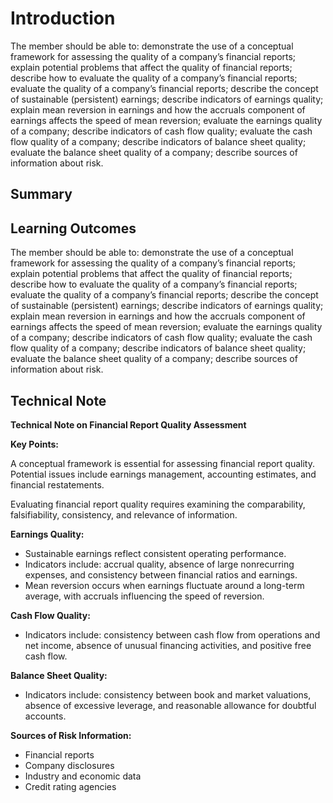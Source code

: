 # Introduction

The member should be able to: demonstrate the use of a conceptual framework for assessing the quality of a company’s financial reports; explain potential problems that affect the quality of financial reports; describe how to evaluate the quality of a company’s financial reports; evaluate the quality of a company’s financial reports; describe the concept of sustainable (persistent) earnings; describe indicators of earnings quality; explain mean reversion in earnings and how the accruals component of earnings affects the speed of mean reversion; evaluate the earnings quality of a company; describe indicators of cash flow quality; evaluate the cash flow quality of a company; describe indicators of balance sheet quality; evaluate the balance sheet quality of a company; describe sources of information about risk.

## Summary



## Learning Outcomes

The member should be able to: demonstrate the use of a conceptual framework for assessing the quality of a company’s financial reports; explain potential problems that affect the quality of financial reports; describe how to evaluate the quality of a company’s financial reports; evaluate the quality of a company’s financial reports; describe the concept of sustainable (persistent) earnings; describe indicators of earnings quality; explain mean reversion in earnings and how the accruals component of earnings affects the speed of mean reversion; evaluate the earnings quality of a company; describe indicators of cash flow quality; evaluate the cash flow quality of a company; describe indicators of balance sheet quality; evaluate the balance sheet quality of a company; describe sources of information about risk.

## Technical Note

**Technical Note on Financial Report Quality Assessment**

**Key Points:**

A conceptual framework is essential for assessing financial report quality. Potential issues include earnings management, accounting estimates, and financial restatements.

Evaluating financial report quality requires examining the comparability, falsifiability, consistency, and relevance of information.

**Earnings Quality:**

* Sustainable earnings reflect consistent operating performance.
* Indicators include: accrual quality, absence of large nonrecurring expenses, and consistency between financial ratios and earnings.
* Mean reversion occurs when earnings fluctuate around a long-term average, with accruals influencing the speed of reversion.

**Cash Flow Quality:**

* Indicators include: consistency between cash flow from operations and net income, absence of unusual financing activities, and positive free cash flow.

**Balance Sheet Quality:**

* Indicators include: consistency between book and market valuations, absence of excessive leverage, and reasonable allowance for doubtful accounts.

**Sources of Risk Information:**

* Financial reports
* Company disclosures
* Industry and economic data
* Credit rating agencies